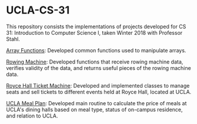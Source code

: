 # UCLA-CS-31

This repository consists the implementations of projects developed for CS 31: Introduction to Computer Science I, taken Winter 2018 with Professor Stahl. 

[Array Functions](https://github.com/ankushbharadwaj/UCLA-CS-31/tree/master/Array%20Functions): Developed common functions used to manipulate arrays. 

[Rowing Machine](https://github.com/ankushbharadwaj/UCLA-CS-31/tree/master/Rowing%20Machine): Developed functions that receive rowing machine data, verifies validity of the data, and returns useful pieces of the rowing machine data.

[Royce Hall Ticket Machine](https://github.com/ankushbharadwaj/UCLA-CS-31/tree/master/Royce%20Hall%20Ticket%20Machine): Developed and implemented classes to manage seats and sell tickets to different events held at Royce Hall, located at UCLA.

[UCLA Meal Plan](https://github.com/ankushbharadwaj/UCLA-CS-31/tree/master/UCLA%20Meal%20Plan): Developed main routine to calculate the price of meals at UCLA's dining halls based on meal type, status of on-campus residence, and relation to UCLA. 
